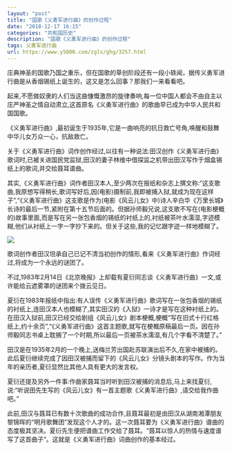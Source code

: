```yaml
---
layout: "post"
title: "国歌《义勇军进行曲》的创作过程"
date: "2018-12-17 16:15"
categories: "共和国历史"
description: "国歌《义勇军进行曲》的创作过程"
tags: 义勇军进行曲
url: https://www.y5000.com/zgls/ghg/3257.html
---
```






庄典神圣的国歌乃国之重乐，但在国歌的草创阶段还有一段小轶闻，据传义勇军进行曲是从香烟锡纸上诞生的，这又是怎么回事？那我们一来看看吧。

起来,不愿做奴隶的人们当这曲慷慨激昂的旋律奏响,每一位中国人都会不由自主以庄严神圣之情自动肃立,这首原名《义勇军进行曲》的歌曲早已成为中华人民共和国国歌。

《义勇军进行曲》,最初诞生于1935年,它是一曲响亮的抗日救亡号角,唤醒和鼓舞中华儿女万众一心，抗敌救亡。

关于《义勇军进行曲》词作创作经过,以往有一种说法:田汉创作《义勇军进行曲》歌词时,已被关进国民党监狱,田汉的妻子林维中借探监之机带出田汉写作于烟盒锡纸上的歌词,并交给聂耳谱曲。

其实,《义勇军进行曲》词作者田汉本人,至少两次在报纸和杂志上撰文称:“这支歌曲,我原想写得稍长,歌词写好后,因(电影)摄制前,我即被捕入狱,就成为现在这样子”,“《义勇军进行曲》这支歌是作为(电影《风云儿女》中)诗人辛白华《万里长城》长诗的最后一节,紧附在第十五节后面的。但据孙师毅兄说,这支歌不写在(电影梗概的)故事里面,而是写在另一张包香烟的锡纸的衬纸上的,衬纸被茶叶水濡湿,字迹模糊,他们从衬纸上一字一字抄下来的。但关于这些,我的记忆跟字迹一样地模糊了。

![](https://img.y5000.com/uploads/allimg/160929/6-160929100R4330.jpg)

歌词创作者田汉坦承自己已记不清当初创作的情形,看来《义勇军进行曲》作词经过,将成为一个永远的谜团了。

不过,1983年2月14日《北京晚报》上却载有夏衍同志谈《义勇军进行曲》一文,或许能给云遮雾罩的谜团来个拨云见日。

夏衍在1983年报纸中指出:有人误传《义勇军进行曲》歌词写在一张包香烟的锡纸的衬纸上,连田汉本人也模糊了,其实田汉的《入狱》一诗才是写在这种衬纸上的。在田汉入狱前,田汉已经交给剧组《风云儿女》剧本梗概,梗概“写在旧式十行红格纸上,约十余页”,“《义勇军进行曲》这首主题歌,就写在梗概原稿最后一页。因在孙师毅同志书桌上耽搁了一个时期,所以最后一页被茶水濡湿,有几个字看不清楚了。”

田汉是在1935年2月的一个晚上,送梅兰芳出国赴苏联演出后不久,在家中被捕的。此后夏衍继续完成了因田汉被捕而留下的《风云儿女》分镜头剧本的写作。作为当年的亲历者,夏衍显然比其他人具有更大的发言权。

夏衍还提及另外一件事:作曲家聂耳当时听到田汉被捕的消息后,马上来找夏衍,说:“听说田先生写的《风云儿女》有一首主题歌《义勇军进行曲》,请交给我作曲吧。”

此前,田汉与聂耳已有数十次歌曲的成功合作,且聂耳最初是由田汉从湖南湘潭朋友黎锦晖的“明月歌舞团”发现这个人才的。这一次聂耳要为《义勇军进行曲》谱曲的态度极其坚决。夏衍先生便把谱曲工作交给了聂耳。“聂耳以惊人的热情与速度谱写了这首曲子”。这就是《义勇军进行曲》词曲创作的基本经过。
